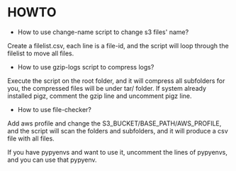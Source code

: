 # HOWTO

* How to use change-name script to change s3 files' name?

Create a filelist.csv, each line is a file-id, and the script will loop through the filelist to move all files.

* How to use gzip-logs script to compress logs?

Execute the script on the root folder, and it will compress all subfolders for you,
the compressed files will be under tar/ folder.
If system already installed pigz, comment the gzip line and uncomment pigz line.

* How to use file-checker?

Add aws profile and change the S3_BUCKET/BASE_PATH/AWS_PROFILE, and the script will scan the folders and subfolders, and it will produce a csv file with all files.

If you have pypyenvs and want to use it, uncomment the lines of pypyenvs, and you can use that pypyenv.
